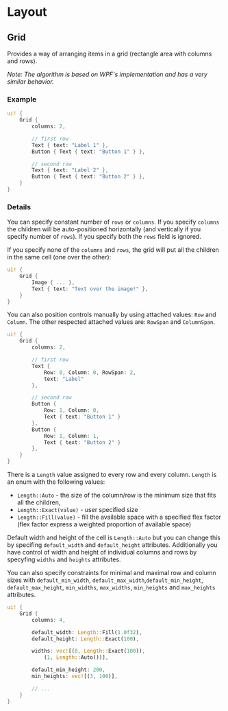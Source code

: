 # Layout

## Grid

Provides a way of arranging items in a grid (rectangle area with columns and rows).

_Note: The algorithm is based on WPF's implementation and has a very similar behavior._

### Example

```rust
ui! {
    Grid {
        columns: 2,

        // first row
        Text { text: "Label 1" },
        Button { Text { text: "Button 1" } },

        // second row
        Text { text: "Label 2" },
        Button { Text { text: "Button 2" } },
    }
}
```

### Details

You can specify constant number of `rows` or `columns`. If you specify `columns` the children will be auto-positioned horizontally (and vertically if you specify number of `rows`). If you specify both the `rows` field is ignored. 

If you specify none of the `columns` and `rows`, the grid will put all the children in the same cell (one over the other):

```rust
ui! {
    Grid {
        Image { ... },
        Text { text: "Text over the image!" },
    }
}
```

You can also position controls manually by using attached values: `Row` and `Column`. The other respected attached values are: `RowSpan` and `ColumnSpan`.

```rust
ui! {
    Grid {
        columns: 2,

        // first row
        Text {
            Row: 0, Column: 0, RowSpan: 2,
            text: "Label"
        },

        // second row
        Button {
            Row: 1, Column: 0,
            Text { text: "Button 1" }
        },
        Button {
            Row: 1, Column: 1,
            Text { text: "Button 2" }
        },
    }
}
```

There is a `Length` value assigned to every row and every column. `Length` is an enum with the following values:

* `Length::Auto` - the size of the column/row is the minimum size that fits all the children,
* `Length::Exact(value)` - user specified size
* `Length::Fill(value)` - fill the available space with a specified flex factor (flex factor express a weighted proportion of available space)

Default width and height of the cell is `Length::Auto` but you can change this by specifing `default_width` and `default_height` attributes. Additionally you have control of width and height of individual columns and rows by specyfing `widths` and `heights` attributes.

You can also specify constraints for minimal and maximal row and column sizes with `default_min_width`, `default_max_width`,`default_min_height`, `default_max_height`, `min_widths`, `max_widths`, `min_heights` and `max_heights` attributes.

```rust
ui! {
    Grid {
        columns: 4,

        default_width: Length::Fill(1.0f32),
        default_height: Length::Exact(100),

        widths: vec![(0, Length::Exact(100)),
            (1, Length::Auto())],

        default_min_height: 200,
        min_heights: vec![(3, 100)],

        // ...
    }
}
```

